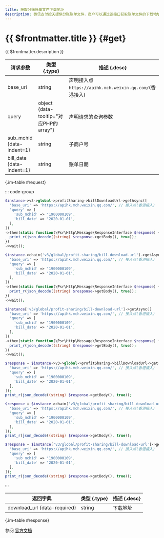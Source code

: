 ```yaml
---
title: 获取分账账单文件下载地址
description: 微信支付按天提供分账账单文件，商户可以通过该接口获取账单文件的下载地址。文件内包含分账相关的金额、时间等信息，供商户核对到账等情况。
---
```


# {{ $frontmatter.title }} {#get}

{{ $frontmatter.description }}

| 请求参数 | 类型 {.type} | 描述 {.desc}
| --- | --- | ---
| base_uri | string | 声明接入点`https://apihk.mch.weixin.qq.com/`(香港接入)
| query | object {data-tooltip="对应PHP的array"} | 声明请求的查询参数
| sub_mchid {data-indent=1} | string | 子商户号
| bill_date {data-indent=1} | string | 账单日期

{.im-table #request}

::: code-group

```php [异步纯链式]
$instance->v3->global->profitSharing->billDownloadUrl->getAsync([
  'base_uri' => 'https://apihk.mch.weixin.qq.com/', // 接入点(香港接入)
  'query' => [
    'sub_mchid' => '1900000109',
    'bill_date' => '2020-01-01',
  ],
])
->then(static function(\Psr\Http\Message\ResponseInterface $response) {
  print_r(json_decode((string) $response->getBody(), true));
})
->wait();
```

```php [异步声明式]
$instance->chain('v3/global/profit-sharing/bill-download-url')->getAsync([
  'base_uri' => 'https://apihk.mch.weixin.qq.com/', // 接入点(香港接入)
  'query' => [
    'sub_mchid' => '1900000109',
    'bill_date' => '2020-01-01',
  ],
])
->then(static function(\Psr\Http\Message\ResponseInterface $response) {
  print_r(json_decode((string) $response->getBody(), true));
})
->wait();
```

```php [异步属性式]
$instance['v3/global/profit-sharing/bill-download-url']->getAsync([
  'base_uri' => 'https://apihk.mch.weixin.qq.com/', // 接入点(香港接入)
  'query' => [
    'sub_mchid' => '1900000109',
    'bill_date' => '2020-01-01',
  ],
])
->then(static function(\Psr\Http\Message\ResponseInterface $response) {
  print_r(json_decode((string) $response->getBody(), true));
})
->wait();
```

```php [同步纯链式]
$response = $instance->v3->global->profitSharing->billDownloadUrl->get([
  'base_uri' => 'https://apihk.mch.weixin.qq.com/', // 接入点(香港接入)
  'query' => [
    'sub_mchid' => '1900000109',
    'bill_date' => '2020-01-01',
  ],
]);
print_r(json_decode((string) $response->getBody(), true));
```

```php [同步声明式]
$response = $instance->chain('v3/global/profit-sharing/bill-download-url')->get([
  'base_uri' => 'https://apihk.mch.weixin.qq.com/', // 接入点(香港接入)
  'query' => [
    'sub_mchid' => '1900000109',
    'bill_date' => '2020-01-01',
  ],
]);
print_r(json_decode((string) $response->getBody(), true));
```

```php [同步属性式]
$response = $instance['v3/global/profit-sharing/bill-download-url']->get([
  'base_uri' => 'https://apihk.mch.weixin.qq.com/', // 接入点(香港接入)
  'query' => [
    'sub_mchid' => '1900000109',
    'bill_date' => '2020-01-01',
  ],
]);
print_r(json_decode((string) $response->getBody(), true));
```

:::

| 返回字典 | 类型 {.type} | 描述 {.desc}
| --- | --- | ---
| download_url {data-required}| string | 下载地址

{.im-table #response}

参阅 [官方文档](https://pay.weixin.qq.com/wiki/doc/api_external/ch/apis/chapter4_1_9.shtml)
